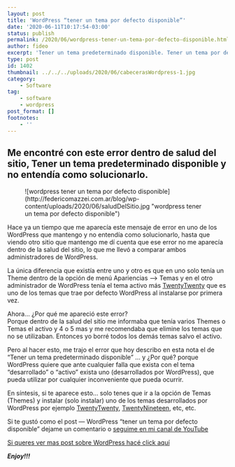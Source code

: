 ```yaml
---
layout: post
title: 'WordPress “tener un tema por defecto disponible”'
date: '2020-06-11T10:17:54-03:00'
status: publish
permalink: /2020/06/wordpress-tener-un-tema-por-defecto-disponible.html
author: fideo
excerpt: 'Tener un tema predeterminado disponible. Tener un tema por defecto disponible.'
type: post
id: 1402
thumbnail: ../../../uploads/2020/06/cabecerasWordpress-1.jpg
category:
    - Software
tag:
    - software
    - wordpress
post_format: []
footnotes:
    - ''
---
```

Me encontré con este error dentro de salud del sitio, Tener un tema predeterminado disponible y no entendía como solucionarlo.
------------------------------------------------------------------------------------------------------------------------------

<figure class="wp-block-image size-large">![wordpress tener un tema por defecto disponible](http://federicomazzei.com.ar/blog/wp-content/uploads/2020/06/saludDelSitio.jpg "wordpress tener un tema por defecto disponible")</figure>Hace ya un tiempo que me aparecía este mensaje de error en uno de los WordPress que mantengo y no entendía como solucionarlo, hasta que viendo otro sitio que mantengo me dí cuenta que ese error no me aparecía dentro de la salud del sitio, lo que me llevó a comparar ambos administradores de WordPress.

La única diferencia que existía entre uno y otro es que en uno solo tenía un Theme dentro de la opción de menú Apariencias –&gt; Temas y en el otro administrador de WordPress tenía el tema activo más [TwentyTwenty](https://es.wordpress.org/themes/twentytwenty/) que es uno de los temas que trae por defecto WordPress al instalarse por primera vez.

Ahora… ¿Por qué me apareció este error?   
Porque dentro de la salud del sitio me informaba que tenía varios Themes o Temas el activo y 4 o 5 mas y me recomendaba que elimine los temas que no se utilizaban. Entonces yo borré todos los demás temas salvo el activo.

Pero al hacer esto, me trajo el error que hoy describo en esta nota el de “Tener un tema predeterminado disponible” … y ¿Por qué? porque WordPress quiere que ante cualquier falla que exista con el tema “desarrollado” o “activo” exista uno (desarrollados por WordPress), que pueda utilizar por cualquier inconveniente que pueda ocurrir.

En síntesis, si te aparece esto… solo tenes que ir a la opción de Temas (Themes) y instalar (solo instalar) uno de los temas desarrollados por WordPress por ejemplo [TwentyTwenty](https://es.wordpress.org/themes/twentytwenty/), [TwentyNineteen](https://es.wordpress.org/themes/twentynineteen/), etc, etc.

Si te gustó como el post — WordPress “tener un tema por defecto disponible” dejame un comentario o [seguime en mi canal de YouTube](https://bit.ly/suscribiteamicanalYouTube)

[Si queres ver mas post sobre WordPress hacé click aquí](http://federicomazzei.com.ar/blog/tag/wordpress/)

***Enjoy!!!***
